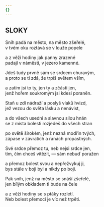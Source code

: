 ```yaml
---
{}
---
```


## SLOKY  

Sníh padá na město, na město zšeřelé,  
v tvém oku roztává se v louže popele  

a z věží hodiny jak panny zrazené  
padají v náměstí, v jezero kamenné.  

Jdeš tudy prvně sám se srdcem churavým,  
a proto se ti zdá, že trpíš světem vším,  

a zatím jsi to ty, jen ty a zčásti jen,  
jenž hořem soukromým jsi kdesi poraněn.  

Staň u zdí nádraží a poslyš vlaků hvizd,  
jež vezou do světa lásku a nenávist,  

a do všech usedni a slavnou silou hnán  
se z místa bolesti rozjedeš do všech stran  

po světě širokém, jenž nezná modřin tvých,  
zápase v závratích a ranách propastných.  

Své srdce přemoz tu, neb nejsi srdce jen,  
tím, čím chceš vítězit, — sám nebuď poražen  

a přemoz bolest svou a nepřežvykuj ji,  
bys stále v boji byl a nikdy po boji.  

Pak sníh, jenž na město se snáší zšeřelé,  
jen bílým obkladem ti bude na čele  

a z věží hodiny se s ptáky rozletí.  
Neb bolest přemoci je víc než trpěti.
